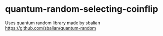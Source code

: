 # quantum-random-selecting-coinflip

Uses quantum random library made by sbalian
https://github.com/sbalian/quantum-random
